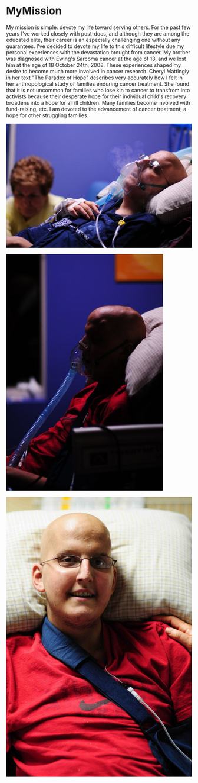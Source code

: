 # MyMission
My mission is simple: devote my life toward serving others. For the past few years I've worked closely with post-docs, and although they are among the educated elite, their career is an especially challenging one without any guarantees.  I've decided to devote my life to this difficult lifestyle due my personal experiences with the devastation brought from cancer. 
    My brother was diagnosed with Ewing's Sarcoma cancer at the age of 13, and we lost him at the age of 18 October 24th, 2008.  These experiences shaped my desire to become much more involved in cancer research.  Cheryl Mattingly in her text "The Paradox of Hope" describes very accurately how I felt in her anthropological study of families enduring cancer treatment. She found that it is not uncommon for families who lose kin to cancer to transfrom into activists because their desperate hope for their individual child's recovery broadens into a hope for all ill children.  Many families become involved with fund-raising, etc.  I am devoted to the advancement of cancer treatment; a hope for other struggling families.

![Nick a few days before death](nick2b.jpg "Nick a Day Before Death")

![Nick's Last Days](nick3.jpg "Nick's Last Days")

![Nick Smiling](nick+smiling1.jpg "Nick Smiles!")


